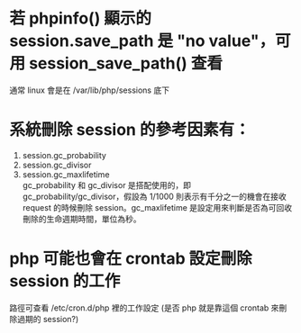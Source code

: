 # 若 phpinfo() 顯示的 session.save_path 是 "no value"，可用 session_save_path() 查看    
通常 linux 會是在 /var/lib/php/sessions 底下    

# 系統刪除 session 的參考因素有：
1. session.gc_probability 
2. session.gc_divisor 
3. session.gc_maxlifetime    
gc_probability 和 gc_divisor 是搭配使用的，即 gc_probability/gc_divisor，假設為 1/1000 則表示有千分之一的機會在接收 request 的時候刪除 session。gc_maxlifetime 是設定用來判斷是否為可回收刪除的生命週期時間，單位為秒。    

# php 可能也會在 crontab 設定刪除 session 的工作
路徑可查看 /etc/cron.d/php 裡的工作設定
(是否 php 就是靠這個 crontab 來刪除過期的 session?)